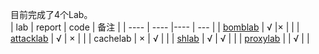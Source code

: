 目前完成了4个Lab。  
|  lab       | report  | code | 备注    |
|  ----      | ----    |----  | ---     |
| [bomblab](bomblab.pdf)    | √       |×     |         |
| [attacklab](attacklab.pdf)  | √       |  ×   |         |
| cachelab   | ×       |  √   |         |
| [shlab](shlab/README.md)      | √       |  √   |         |
| [proxylab](proxylab/README.md)   |         |  √    | |